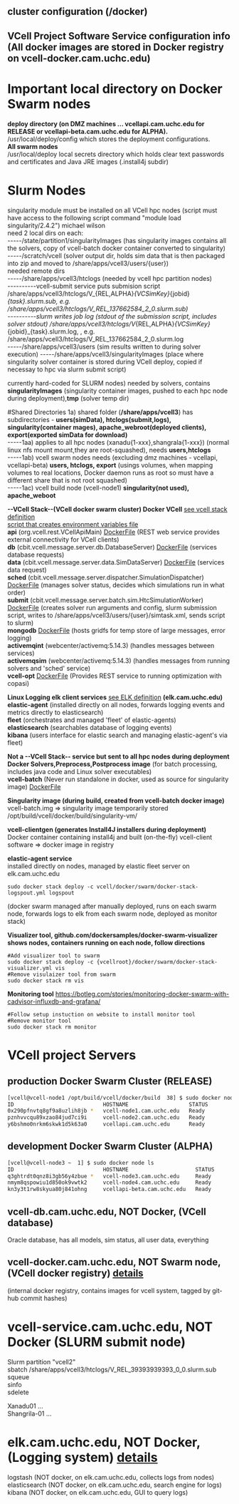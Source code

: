 ## cluster configuration (<vcellroot>/docker)  

## VCell Project Software Service configuration info (All docker images are stored in Docker registry on vcell-docker.cam.uchc.edu)
# Important local directory on Docker Swarm nodes
**deploy directory (on DMZ machines ... vcellapi.cam.uchc.edu for RELEASE or vcellapi-beta.cam.uchc.edu for ALPHA).**  
/usr/local/deploy/config which stores the deployment configurations.  
**All swarm nodes**  
/usr/local/deploy local secrets directory which holds clear text passwords and certificates and Java JRE images (.install4j subdir)  

# Slurm Nodes  
singularity module must be installed on all VCell hpc nodes (script must have access to the following script command "module load singularity/2.4.2") michael wilson  
need 2 local dirs on each:  
-----/state/partition1/singularityImages  (has singularity images contains all the solvers, copy of vcell-batch docker container converted to singularity)  
-----/scratch/vcell  (solver output dir, holds sim data that is then packaged into zip and moved to /share/apps/vcell3/users/{user})  
needed remote dirs  
-----/share/apps/vcell3/htclogs (needed by vcell hpc partition nodes)  
----------vcell-submit service puts submision script /share/apps/vcell3/htclogs/V_{REL,ALPHA}_{VCSimKey}_{jobid}_{task}.slurm.sub, e.g. /share/apps/vcell3/htclogs/V_REL_137662584_2_0.slurm.sub)  
----------slurm writes job log (stdout of the submission script, includes solver stdout) /share/apps/vcell3/htclogs/V_{REL,ALPHA}_{VCSimKey}_{jobid}_{task}.slurm.log, , e.g. /share/apps/vcell3/htclogs/V_REL_137662584_2_0.slurm.log  
-----/share/apps/vcell3/users  (sim results written to during solver execution)
-----/share/apps/vcell3/singularityImages (place where singularity solver container is stored during VCell deploy, copied if necessay to hpc via slurm submit script)

 currently hard-coded for SLURM nodes) needed by solvers, contains **singularityImages** (singularity container images, pushed to each hpc node during deployment),**tmp** (solver temp dir)  

#Shared Directories
1a) shared folder (**/share/apps/vcell3**) has subdirectories - **users(simData), htclogs(submit,logs), singularity(container mages), apache_webroot(deployed clients), export(exported simData for download)**  
-----1aa) applies to all hpc nodes (xanadu{1-xxx},shangrala{1-xxx}) (normal linux nfs mount mount,they are root-squashed), needs **users,htclogs**  
-----1ab) vcell swarm nodes needs (excluding dmz machines - vcellapi, vcellapi-beta) **users, htclogs, export** (usings volumes, when mapping volumes to real locations, Docker daemon runs as root so must have a different share that is not root squashed)  
-----1ac) vcell build node (vcell-node1) **singularity(not used), apache_weboot**  

**--VCell Stack--(VCell docker swarm cluster) Docker VCell** [see vcell stack definition](swarm/docker-compose.yml)  
[script that creates environment variables file](docker/swarm/serverconfig-uch.sh)  
**api** (org.vcell.rest.VCellApiMain) [DockerFile](build/Dockerfile-api-dev) (REST web service provides external connectivity for VCell clients)  
**db** (cbit.vcell.message.server.db.DatabaseServer) [DockerFile](build/Dockerfile-db-dev) (services database requests)  
**data** (cbit.vcell.message.server.data.SimDataServer) [DockerFile](build/Dockerfile-data-dev) (services data request)  
**sched** (cbit.vcell.message.server.dispatcher.SimulationDispatcher) [DockerFile](build/Dockerfile-sched-dev) (manages solver status, decides which simulations run in what order)  
**submit** (cbit.vcell.message.server.batch.sim.HtcSimulationWorker) [DockerFile](build/Dockerfile-submit-dev) (creates solver run arguments and config, slurm submission script, writes to /share/apps/vcell3/users/{user}/simtask.xml, sends script to slurm)  
**mongodb** [DockerFile](build/mongo/Dockerfile) (hosts gridfs for temp store of large messages, error logging)  
**activemqint** (webcenter/activemq:5.14.3) (handles messages between services)  
**activemqsim** (webcenter/activemq:5.14.3) (handles messages from running solvers and 'sched' service)  
**vcell-opt** [DockerFile](build/Dockerfile-opt-dev) (Provides REST service to running optimization with copasi)  

**Linux Logging elk client services** [see ELK definition](swarm/README_ELK.yml) **(elk.cam.uchc.edu)**  
**elastic-agent** (installed directly on all nodes, forwards logging events and metrics directly to elasticsearch)  
**fleet** (orchestrates and managed 'fleet' of elastic-agents)  
**elasticsearch** (searchables database of logging events)  
**kibana** (users interface for elastic search and managing elastic-agent's via fleet)


**Not a --VCell Stack-- service but sent to all hpc nodes during deployment**  
**Docker Solvers,Preprocess,Postprocess image** (for batch processing, includes java code and Linux solver executables)   
**vcell-batch** (Never run standalone in docker, used as source for singularity image) [DockerFile](build/Dockerfile-batch-dev)  

**Singularity image (during build, created from vcell-batch docker image)**  
vcell-batch.img  => singularity image temporarily stored /opt/build/vcell/docker/build/singularity-vm/ 

**vcell-clientgen (generates Install4J installers during deployment)**  
Docker container containing install4j and built (on-the-fly) vcell-client software => docker image in registry  

**elastic-agent service**  
installed directly on nodes, managed by elastic fleet server on elk.cam.uchc.edu

```
sudo docker stack deploy -c vcell/docker/swarm/docker-stack-logspout.yml logspout
```

 (docker swarm managed after manually deployed, runs on each swarm node, forwards logs to elk from each swarm node, deployed as monitor stack)  


**Visualizer tool, github.com/dockersamples/docker-swarm-visualizer shows nodes, containers running on each node, follow directions**

```
#Add visualizer tool to swarm
sudo docker stack deploy -c {vcellroot}/docker/swarm/docker-stack-visualizer.yml vis
#Remove visulaizer tool from swarm
sudo docker stack rm vis
```

**Monitoring tool**
https://botleg.com/stories/monitoring-docker-swarm-with-cadvisor-influxdb-and-grafana/  

```
#Follow setup instuction on website to install monitor tool
#Remove monitor tool
sudo docker stack rm monitor
```


# VCell project Servers

## production Docker Swarm Cluster (RELEASE)

```bash
[vcell@vcell-node1 /opt/build/vcell/docker/build  38] $ sudo docker node ls
ID                            HOSTNAME                   STATUS              AVAILABILITY        MANAGER STATUS      ENGINE VERSION
0x290pfnvtq8gf9a8uzlih8jb *   vcell-node1.cam.uchc.edu   Ready               Active              Reachable           18.03.0-ce
pznhvvcqu89xzao84jud7ci9i     vcell-node2.cam.uchc.edu   Ready               Active              Leader              18.03.0-ce
y6bshmo0nrkm6skwk1d5k63a0     vcellapi.cam.uchc.edu      Ready               Active              Reachable           18.03.0-ce
```

## development Docker Swarm Cluster (ALPHA)

```bash
[vcell@vcell-node3 ~  1] $ sudo docker node ls
ID                            HOSTNAME                     STATUS              AVAILABILITY        MANAGER STATUS      ENGINE VERSION
q3ghtrdt0qnz8i3gb56y4zbue *   vcell-node3.cam.uchc.edu     Ready               Active              Leader              18.03.0-ce
nmym8qspowiu1d850ok9vwtk2     vcell-node4.cam.uchc.edu     Ready               Active              Reachable           18.03.0-ce
kn3y3t1rw8skyua80j841ohng     vcellapi-beta.cam.uchc.edu   Ready               Active              Reachable           18.03.0-ce
```

## vcell-db.cam.uchc.edu, NOT Docker, (VCell database)  
Oracle database, has all models, sim status, all user data,  everything  

## vcell-docker.cam.uchc.edu, NOT Swarm node, (VCell docker registry) [details](build/README_Registry.md)
(internal docker registry, contains images for vcell system, tagged by git-hub commit hashes)  

# vcell-service.cam.uchc.edu, NOT Docker (SLURM submit node)
Slurm partition "vcell2"  
sbatch /share/apps/vcell3/htclogs/V_REL_39393939393_0_0.slurm.sub  
squeue  
sinfo  
sdelete  

Xanadu01 ...  
Shangrila-01 ...  

# elk.cam.uchc.edu, NOT Docker, (Logging system) [details](swarm/README_ELK-old.md)  
logstash (NOT docker, on elk.cam.uchc.edu, collects logs from nodes)  
elasticsearch (NOT docker, on elk.cam.uchc.edu, search engine for logs)  
kibana (NOT docker, on elk.cam.uchc.edu, GUI to query logs)  



